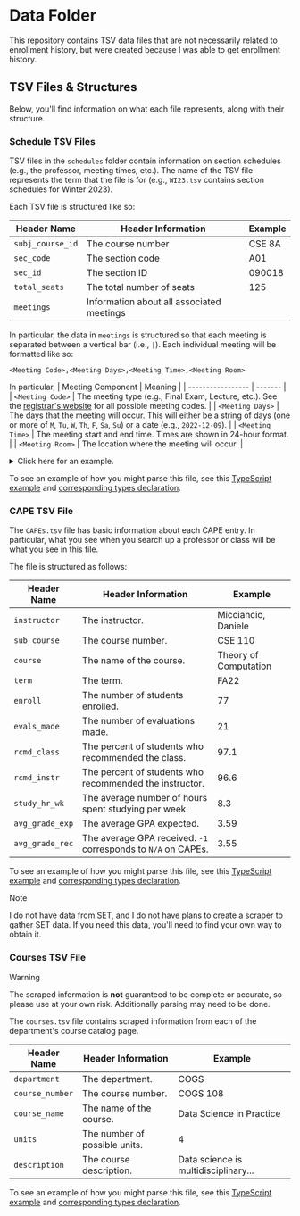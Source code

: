 # Data Folder
This repository contains TSV data files that are not necessarily related to enrollment history, but were created because I was able to get enrollment history.

## TSV Files & Structures
Below, you'll find information on what each file represents, along with their structure.


### Schedule TSV Files
TSV files in the `schedules` folder contain information on section schedules (e.g., the professor, meeting times, etc.). The name of the TSV file represents the term that the file is for (e.g., `WI23.tsv` contains section schedules for Winter 2023).

Each TSV file is structured like so:

| Header Name | Header Information | Example |
| ----------- | ------------------ | ------- |
| `subj_course_id` | The course number | CSE 8A |
| `sec_code` | The section code | A01 |
| `sec_id`| The section ID | 090018 |
| `total_seats` | The total number of seats | 125 |
| `meetings` | Information about all associated meetings |

In particular, the data in `meetings` is structured so that each meeting is separated between a vertical bar (i.e., `|`). Each individual meeting will be formatted like so: 

```
<Meeting Code>,<Meeting Days>,<Meeting Time>,<Meeting Room>
```


In particular,
| Meeting Component | Meaning |
| ----------------- | ------- |
| `<Meeting Code>` | The meeting type (e.g., Final Exam, Lecture, etc.). See the [registrar's website](https://registrar.ucsd.edu/StudentLink/instr_codes.html) for all possible meeting codes. |
| `<Meeting Days>` | The days that the meeting will occur. This will either be a string of days (one or more of `M`, `Tu`, `W`, `Th`, `F`, `Sa`, `Su`) or a date (e.g., `2022-12-09`). |
| `<Meeting Time>` | The meeting start and end time. Times are shown in 24-hour format. |
| `<Meeting Room>` | The location where the meeting will occur. |

<details>
<summary>Click here for an example.</summary>
<br> 

For example, consider the meeting
```
LE,MW,12:00 - 12:50,MOS 0113
```
Here, 
- `<Meeting Code>` is `LE`, which stands for lecture.
- `<Meeting Days>` is `MW`, which stands for Monday and Wednesday meetings.
- `<Meeting Time>` is `12:00 - 12:50`, which stands for 12:00 PM to 12:50 PM.
- `<Meeting Room>` is `MOS 0113`, which stands for Mosaic Room 0113.

Thus, a full meeting schedule may look like
```
LE,MW,18:30 - 19:50,CENTR 105|FI,2022-12-05,19:00 - 21:59,CENTR 105|DI,Th,17:00 - 17:50,CENTR 214
```
Here, there are three different types of meeting: a lecture (LE), final exam (FI), and discussion (DI). 

</details>

To see an example of how you might parse this file, see this [TypeScript example](https://github.com/AWaffleInc/rubot/blob/dd42c7afcdf1b6ff451d29d3727e740f15e90f70/src/Data.ts#L76) and [corresponding types declaration](https://github.com/AWaffleInc/rubot/blob/dd42c7afcdf1b6ff451d29d3727e740f15e90f70/src/definitions/MiscInterfaces.ts#L20).

### CAPE TSV File
The `CAPEs.tsv` file has basic information about each CAPE entry. In particular, what you see when you search up a professor or class will be what you see in this file. 

The file is structured as follows:

| Header Name     | Header Information | Example |
| --------------- | ------------------ | ------- |
| `instructor`    | The instructor.    | Micciancio, Daniele |
| `sub_course`    | The course number. | CSE 110 |
| `course`        | The name of the course. | Theory of Computation |
| `term`          | The term.          | FA22 |
| `enroll`        | The number of students enrolled. | 77 |
| `evals_made`    | The number of evaluations made. | 21 |
| `rcmd_class`    | The percent of students who recommended the class. | 97.1 |
| `rcmd_instr`    | The percent of students who recommended the instructor. | 96.6 |
| `study_hr_wk`   | The average number of hours spent studying per week. | 8.3 |
| `avg_grade_exp` | The average GPA expected. | 3.59 |
| `avg_grade_rec` | The average GPA received. `-1` corresponds to `N/A` on CAPEs. | 3.55 |

To see an example of how you might parse this file, see this [TypeScript example](https://github.com/AWaffleInc/rubot/blob/dd42c7afcdf1b6ff451d29d3727e740f15e90f70/src/Data.ts#L172) and [corresponding types declaration](https://github.com/AWaffleInc/rubot/blob/dd42c7afcdf1b6ff451d29d3727e740f15e90f70/src/definitions/MiscInterfaces.ts#L6).

> [!NOTE]
> I do not have data from SET, and I do not have plans to create a scraper to gather SET data. If you need this data, you'll need to find your own way to obtain it.

### Courses TSV File
> [!WARNING]
> The scraped information is **not** guaranteed to be complete or accurate, so please use at your own risk. Additionally parsing may need to be done. 

The `courses.tsv` file contains scraped information from each of the department's course catalog page. 

| Header Name     | Header Information | Example |
| --------------- | ------------------ | ------- |
| `department`    | The department.    | COGS     |
| `course_number` | The course number. | COGS 108 |
| `course_name`   | The name of the course. | Data Science in Practice |
| `units`         | The number of possible units. | 4 |
| `description`   | The course description. | Data science is multidisciplinary... |

To see an example of how you might parse this file, see this [TypeScript example](https://github.com/AWaffleInc/rubot/blob/dd42c7afcdf1b6ff451d29d3727e740f15e90f70/src/Data.ts#L230) and [corresponding types declaration](https://github.com/AWaffleInc/rubot/blob/dd42c7afcdf1b6ff451d29d3727e740f15e90f70/src/definitions/MiscInterfaces.ts#L53).